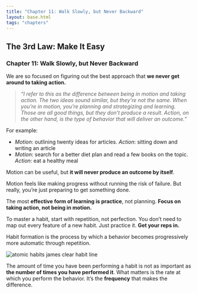 ```yaml
---
title: "Chapter 11: Walk Slowly, but Never Backward"
layout: base.html
tags: "chapters"
---
```


## The 3rd Law: Make It Easy

### Chapter 11: Walk Slowly, but Never Backward

We are so focused on figuring out the best approach that **we never get around to taking action.**

> _“I refer to this as the difference between being in motion and taking action. The two ideas sound similar, but they’re not the same. When you’re in motion, you’re planning and strategizing and learning. Those are all good things, but they don’t produce a result. Action, on the other hand, is the type of behavior that will deliver an outcome.”_

For example:

- _Motion_: outlining twenty ideas for articles. _Action_: sitting down and writing an article
- _Motion_: search for a better diet plan and read a few books on the topic. _Action_: eat a healthy meal

Motion can be useful, but **it will never produce an outcome by itself**.

Motion feels like making progress without running the risk of failure. But really, you’re just preparing to get something done.

The most **effective form of learning is practice**, not planning. **Focus on taking action, not being in motion.**

To master a habit, start with repetition, not perfection. You don’t need to map out every feature of a new habit. Just practice it. **Get your reps in.**

Habit formation is the process by which a behavior becomes progressively more automatic through repetition. 

![atomic habits james clear habit line](https://dansilvestre.com/wp-content/uploads/2019/10/atomic-habits-james-clear-the-habit-line.png)

The amount of time you have been performing a habit is not as important as **the number of times you have performed it**. What matters is the rate at which you perform the behavior. It’s the **frequency** that makes the difference.